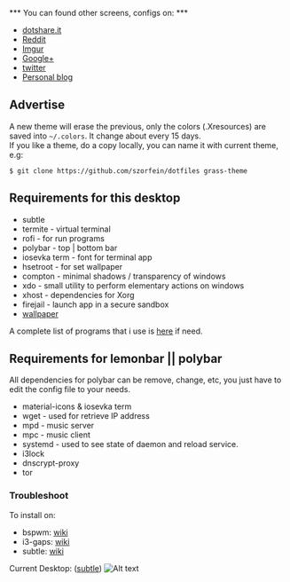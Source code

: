 *** You can found other screens, configs on: ***
+ [dotshare.it](http://dotshare.it/~szorfein/dots/)
+ [Reddit](https://www.reddit.com/user/szorfein/posts/)
+ [Imgur](https://imgur.com/user/Szorfein/submitted)
+ [Google+](https://plus.google.com/103351806729237673609)
+ [twitter](https://twitter.com/szorfein)
+ [Personal blog](https://szorfein.github.io/)

## Advertise

A new theme will erase the previous, only the colors (.Xresources) are saved into `~/.colors`. It change about every 15 days.  
If you like a theme, do a copy locally, you can name it with current theme, e.g:

    $ git clone https://github.com/szorfein/dotfiles grass-theme

## Requirements for this desktop

+ subtle
+ termite - virtual terminal
+ rofi - for run programs
+ polybar - top | bottom bar
+ iosevka term - font for terminal app
+ hsetroot - for set wallpaper
+ compton - minimal shadows / transparency of windows
+ xdo - small utility to perform elementary actions on windows
+ xhost - dependencies for Xorg
+ firejail - launch app in a secure sandbox
+ [wallpaper](https://my.pcloud.com/publink/show?code=XZp2tj7ZQJVI6YrkKThXXl1nopjUM4j94ogy)  

A complete list of programs that i use is [here](https://raw.githubusercontent.com/szorfein/dotfiles/master/dependencies-list.txt) if need.

## Requirements for lemonbar || polybar

All dependencies for polybar can be remove, change, etc, you just have to edit the config file to your needs.

+ material-icons & iosevka term
+ wget - used for retrieve IP address
+ mpd - music server
+ mpc - music client
+ systemd - used to see state of daemon and reload service.
+ i3lock
+ dnscrypt-proxy
+ tor

### Troubleshoot

To install on:  
+ bspwm: [wiki](https://github.com/szorfein/dotfiles/wiki/Install-BSPWM)  
+ i3-gaps: [wiki](https://github.com/szorfein/dotfiles/wiki/i3-gaps)
+ subtle: [wiki](https://github.com/szorfein/dotfiles/wiki/subtle)

Current Desktop: ([subtle](https://subforge.org/projects/subtle))
![Alt text](https://raw.githubusercontent.com/szorfein/dotfiles/master/screenshot.jpg "Screenshot")
